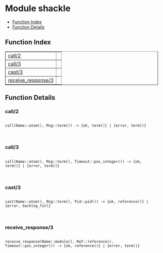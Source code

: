 

# Module shackle #
* [Function Index](#index)
* [Function Details](#functions)

<a name="index"></a>

## Function Index ##


<table width="100%" border="1" cellspacing="0" cellpadding="2" summary="function index"><tr><td valign="top"><a href="#call-2">call/2</a></td><td></td></tr><tr><td valign="top"><a href="#call-3">call/3</a></td><td></td></tr><tr><td valign="top"><a href="#cast-3">cast/3</a></td><td></td></tr><tr><td valign="top"><a href="#receive_response-3">receive_response/3</a></td><td></td></tr></table>


<a name="functions"></a>

## Function Details ##

<a name="call-2"></a>

### call/2 ###

<pre><code>
call(Name::atom(), Msg::term()) -&gt; {ok, term()} | {error, term()}
</code></pre>
<br />

<a name="call-3"></a>

### call/3 ###

<pre><code>
call(Name::atom(), Msg::term(), Timeout::pos_integer()) -&gt; {ok, term()} | {error, term()}
</code></pre>
<br />

<a name="cast-3"></a>

### cast/3 ###

<pre><code>
cast(Name::atom(), Msg::term(), Pid::pid()) -&gt; {ok, reference()} | {error, backlog_full}
</code></pre>
<br />

<a name="receive_response-3"></a>

### receive_response/3 ###

<pre><code>
receive_response(Name::module(), Ref::reference(), Timeout::pos_integer()) -&gt; {ok, reference()} | {error, term()}
</code></pre>
<br />

